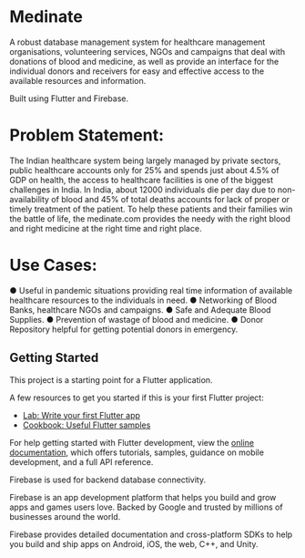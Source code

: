 # Medinate

A robust database management system for healthcare management organisations, volunteering services, NGOs and campaigns that deal with donations of blood and medicine, as well as provide an interface for the individual donors and receivers for easy and effective access to the available resources and information.

Built using Flutter and Firebase.

# Problem Statement:

The Indian healthcare system being largely managed by private sectors, public healthcare accounts only for 25% and spends just about 4.5% of GDP on health, the access to healthcare facilities is one of the biggest challenges in India. In India, about 12000 individuals die per day due to non-availability of blood and 45% of total deaths accounts for lack of proper or timely treatment of the patient.
To help these patients and their families win the battle of life, the medinate.com provides the needy with the right blood and right medicine at  the right time and right place.

# Use Cases:

● Useful in pandemic situations providing real time information of available healthcare resources to the individuals in need.
● Networking of Blood Banks, healthcare NGOs and campaigns.
● Safe and Adequate Blood Supplies.
● Prevention of wastage of blood and medicine.
● Donor Repository helpful for getting potential donors in emergency.


## Getting Started

This project is a starting point for a Flutter application.

A few resources to get you started if this is your first Flutter project:

- [Lab: Write your first Flutter app](https://docs.flutter.dev/get-started/codelab)
- [Cookbook: Useful Flutter samples](https://docs.flutter.dev/cookbook)

For help getting started with Flutter development, view the
[online documentation](https://docs.flutter.dev/), which offers tutorials,
samples, guidance on mobile development, and a full API reference.


Firebase is used for backend database connectivity.

Firebase is an app development platform that helps you build and grow apps and games users love. Backed by Google and trusted by millions of businesses around the world.

Firebase provides detailed documentation and cross-platform SDKs to help you build and ship apps on Android, iOS, the web, C++, and Unity.
